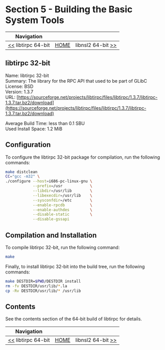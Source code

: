 # Section 5 - Building the Basic System Tools

| Navigation |||
| --- | --- | ---: |
| [<<](./libtirpc64bit.md) libtirpc 64-bit | [HOME](../README.md) | libnsl2 64-bit [>>](./libnsl264bit.md) |

## libtirpc 32-bit

Name: libtirpc 32-bit<br />
Summary: The library for the RPC API that used to be part of GLibC<br />
License: BSD<br />
Version: 1.3.7<br />
URL: [https://sourceforge.net/projects/libtirpc/files/libtirpc/1.3.7/libtirpc-1.3.7.tar.bz2/download](https://sourceforge.net/projects/libtirpc/files/libtirpc/1.3.7/libtirpc-1.3.7.tar.bz2/download)<br />

Average Build Time: less than 0.1 SBU<br />
Used Install Space: 1.2 MiB<br />

## Configuration

To configure the libtirpc 32-bit package for compilation, run the following commands:

```bash
make distclean
CC="gcc -m32" \
./configure --host=i686-pc-linux-gnu \
            --prefix=/usr            \
            --libdir=/usr/lib        \
            --libexecdir=/usr/lib    \
            --sysconfdir=/etc        \
            --enable-rpcdb           \
            --enable-authdes         \
            --disable-static         \
            --disable-gssapi
```

## Compilation and Installation

To compile libtirpc 32-bit, run the following command:

```bash
make
```

Finally, to install libtirpc 32-bit into the build tree, run the following commands:

```bash
make DESTDIR=$PWD/DESTDIR install
rm -fv DESTDIR/usr/lib/*.la
cp -Rv DESTDIR/usr/lib/* /usr/lib
```

## Contents

See the contents section of the 64-bit build of libtirpc for details.

| Navigation |||
| --- | --- | ---: |
| [<<](./libtirpc64bit.md) libtirpc 64-bit | [HOME](../README.md) | libnsl2 64-bit [>>](./libnsl264bit.md) |
